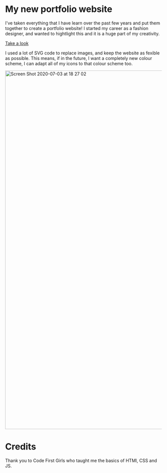 # My new portfolio website
I've taken everything that I have learn over the past few years and put them together to create a portfolio website! I started my career as a fashion designer, and wanted to hightlight this and it is a huge part of my creativity. 

[Take a look](http://the-sustainable-code.uk/)

I used a lot of SVG code to replace images, and keep the website as fexible as possible. This means, if in the future, I want a completely new colour scheme, I can adapt all of my icons to that colour scheme too.

<img width="1150" alt="Screen Shot 2020-07-03 at 18 27 02" src="https://user-images.githubusercontent.com/47756305/86489860-80478380-bd5d-11ea-8fc3-a9259f0e47ed.png">

# Credits
Thank you to Code First Girls who taught me the basics of HTMl, CSS and JS.
